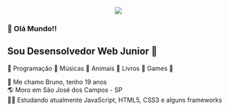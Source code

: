 <meta charset="UTF-8">

<p align="center">
   <img src="https://i.imgur.com/ngEiLr4.jpg">
</p>


### 👋 Olá Mundo!!

## Sou Desensolvedor Web Junior 🤖

🤩 Programação 🤩 Músicas 🤩 Animais 🤩 Livros 🤩 Games 🤩

🧒 Me chamo Bruno, tenho 19 anos <br>
🌎 Moro em São José dos Campos - SP <br>
👨‍💻 Estudando atualmente JavaScript, HTML5, CSS3 e alguns frameworks <br>
